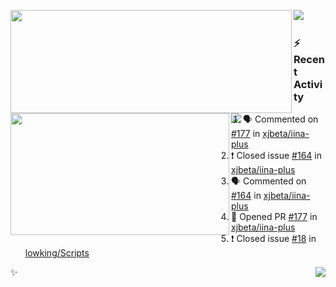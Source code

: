 <p>
  <p>
  <img align="left" width="450" height="165" src="https://github-readme-stats-git-masterrstaa-rickstaa.vercel.app/api?username=lowking&bg_color=0D1116&theme=synthwave&show_icons=true&hide_border=true&line_height=20&title_color=4E7C65&icon_color=555&show_owner=true&text_color=777&count_private=true"/>
  </p>
  <p>
  <img align="left" width="350" height="195" src="https://github-readme-stats-git-masterrstaa-rickstaa.vercel.app/api/top-langs/?layout=compact&username=lowking&bg_color=0D1116&theme=synthwave&show_icons=true&hide_border=true&line_height=20&title_color=4E7C65&icon_color=555&show_owner=true&text_color=777&hide&langs_count=4"/>
  </p>
  <p>
    <a align="left" href="https://t.me/Violettoy_bot"><img src="https://img.shields.io/badge/Telegram-%2352A4DB.svg?&style=social&logo=telegram&logoColor=white" /></a>&nbsp;&nbsp;
<!--     <img align="left" src="https://github.com/lowking/lowking/workflows/Waka%20Readme/badge.svg" />&nbsp;&nbsp; -->
    <img align="left" src="https://github.com/lowking/lowking/workflows/Activity%20Readme/badge.svg" />
  </p>
</p>

### :zap: Recent Activity

<!--START_SECTION:activity-->
1. 🗣 Commented on [#177](https://github.com/xjbeta/iina-plus/issues/177) in [xjbeta/iina-plus](https://github.com/xjbeta/iina-plus)
2. ❗️ Closed issue [#164](https://github.com/xjbeta/iina-plus/issues/164) in [xjbeta/iina-plus](https://github.com/xjbeta/iina-plus)
3. 🗣 Commented on [#164](https://github.com/xjbeta/iina-plus/issues/164) in [xjbeta/iina-plus](https://github.com/xjbeta/iina-plus)
4. 💪 Opened PR [#177](https://github.com/xjbeta/iina-plus/pull/177) in [xjbeta/iina-plus](https://github.com/xjbeta/iina-plus)
5. ❗️ Closed issue [#18](https://github.com/lowking/Scripts/issues/18) in [lowking/Scripts](https://github.com/lowking/Scripts)
<!--END_SECTION:activity-->

✨<img align="right" src="http://profile-counter.glitch.me/lowking/count.svg"/>
